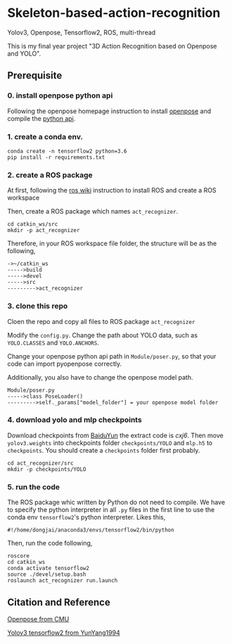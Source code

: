 # Skeleton-based-action-recognition
Yolov3, Openpose, Tensorflow2, ROS, multi-thread

This is my final year project "3D Action Recognition based on Openpose and YOLO".

## Prerequisite

### 0. install openpose python api

Following the openpose homepage instruction to install [openpose](https://github.com/CMU-Perceptual-Computing-Lab/openpose/blob/master/doc/installation.md) and compile the [python api](https://github.com/CMU-Perceptual-Computing-Lab/openpose/blob/master/doc/installation.md#python-api).


### 1. create a conda env.

```
conda create -n tensorflow2 python=3.6
pip install -r requirements.txt
```

### 2. create a ROS package

At first, following the [ros wiki](http://wiki.ros.org/cn/ROS/Tutorials/InstallingandConfiguringROSEnvironment) instruction to install ROS and create a ROS workspace

Then, create a ROS package which names `act_recognizer`.
```
cd catkin_ws/src
mkdir -p act_recognizer
```

Therefore, in your ROS workspace file folder, the structure will be as the following,
```
->~/catkin_ws
----->build
----->devel
----->src
--------->act_recognizer
```

### 3. clone this repo

Cloen the repo and copy all files to ROS package `act_recognizer`

Modify the `config.py`. Change the path about YOLO data, such as `YOLO.CLASSES` and `YOLO.ANCHORS`.

Change your openpose python api path in `Module/poser.py`, so that your code can import pyopenpose correctly.

Additionally, you also have to change the openpose model path.
```
Module/poser.py
----->class PoseLoader()
--------->self._params["model_folder"] = your openpose model folder
```

### 4. download yolo and mlp checkpoints

Download checkpoints from [BaiduYun](https://pan.baidu.com/s/1XAbQe_AZBWuXT1MvYESh4w) the extract code is *cxj6*. Then move `yolov3.weights` into checkpoints folder `checkpoints/YOLO` and  `mlp.h5` to  `checkpoints`. You should create a `checkpoints` folder first probably.

```
cd act_recognizer/src
mkdir -p checkpoints/YOLO
```

### 5. run the code

The ROS package whic written by Python do not need to compile. 
We have to specify the python interpreter in all `.py` files in the first line to use the conda env `tensorflow2`'s python interpreter.
Likes this,

```
#!/home/dongjai/anaconda3/envs/tensorflow2/bin/python
```

Then, run the code following,
```
roscore
cd catkin_ws
conda activate tensorflow2
source ./devel/setup.bash
roslaunch act_recognizer run.launch
```

## Citation and Reference
[Openpose from CMU](https://github.com/kevinchan04/openpose)

[Yolov3 tensorflow2 from YunYang1994](https://github.com/YunYang1994/TensorFlow2.0-Examples/tree/master/4-Object_Detection/YOLOV3)
